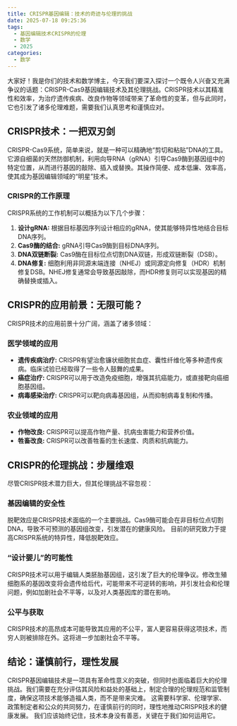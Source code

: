 ```yaml
---
title: CRISPR基因编辑：技术的奇迹与伦理的挑战
date: 2025-07-18 09:25:36
tags:
  - 基因编辑技术CRISPR的伦理
  - 数学
  - 2025
categories:
  - 数学
---
```


大家好！我是你们的技术和数学博主，今天我们要深入探讨一个既令人兴奋又充满争议的话题：CRISPR-Cas9基因编辑技术及其伦理挑战。CRISPR技术以其精准性和效率，为治疗遗传疾病、改良作物等领域带来了革命性的变革，但与此同时，它也引发了诸多伦理难题，需要我们认真思考和谨慎应对。


## CRISPR技术：一把双刃剑

CRISPR-Cas9系统，简单来说，就是一种可以精确地“剪切和粘贴”DNA的工具。它源自细菌的天然防御机制，利用向导RNA（gRNA）引导Cas9酶到基因组中的特定位置，从而进行基因的敲除、插入或替换。其操作简便、成本低廉、效率高，使其成为基因编辑领域的“明星”技术。

### CRISPR的工作原理

CRISPR系统的工作机制可以概括为以下几个步骤：

1. **设计gRNA:**  根据目标基因序列设计相应的gRNA，使其能够特异性地结合目标DNA序列。
2. **Cas9酶的结合:** gRNA引导Cas9酶到目标DNA序列。
3. **DNA双链断裂:** Cas9酶在目标位点切割DNA双链，形成双链断裂（DSB）。
4. **DNA修复:** 细胞利用非同源末端连接（NHEJ）或同源定向修复（HDR）机制修复DSB。NHEJ修复通常会导致基因敲除，而HDR修复则可以实现基因的精确替换或插入。


## CRISPR的应用前景：无限可能？

CRISPR技术的应用前景十分广阔，涵盖了诸多领域：

### 医学领域的应用

* **遗传疾病治疗:** CRISPR有望治愈镰状细胞贫血症、囊性纤维化等多种遗传疾病。临床试验已经取得了一些令人鼓舞的成果。
* **癌症治疗:** CRISPR可以用于改造免疫细胞，增强其抗癌能力，或直接靶向癌细胞基因组。
* **病毒感染治疗:** CRISPR可以靶向病毒基因组，从而抑制病毒复制和传播。


### 农业领域的应用

* **作物改良:** CRISPR可以提高作物产量、抗病虫害能力和营养价值。
* **牲畜改良:** CRISPR可以改善牲畜的生长速度、肉质和抗病能力。


## CRISPR的伦理挑战：步履维艰

尽管CRISPR技术潜力巨大，但其伦理挑战不容忽视：

### 基因编辑的安全性

脱靶效应是CRISPR技术面临的一个主要挑战。Cas9酶可能会在非目标位点切割DNA，导致不可预测的基因组改变，引发潜在的健康风险。  目前的研究致力于提高CRISPR系统的特异性，降低脱靶效应。

### “设计婴儿”的可能性

CRISPR技术可以用于编辑人类胚胎基因组，这引发了巨大的伦理争议。修改生殖细胞系的基因改变将会遗传给后代，可能带来不可逆转的影响，并引发社会和伦理问题，例如加剧社会不平等，以及对人类基因库的潜在影响。


###  公平与获取

CRISPR技术的高昂成本可能导致其应用的不公平，富人更容易获得这项技术，而穷人则被排除在外。这将进一步加剧社会不平等。


## 结论：谨慎前行，理性发展

CRISPR基因编辑技术是一项具有革命性意义的突破，但同时也面临着巨大的伦理挑战。我们需要在充分评估其风险和益处的基础上，制定合理的伦理规范和监管制度，确保这项技术能够造福人类，而不是带来灾难。 这需要科学家、伦理学家、政策制定者和公众的共同努力，在谨慎前行的同时，理性地推动CRISPR技术的健康发展。  我们应该始终记住，技术本身没有善恶，关键在于我们如何运用它。